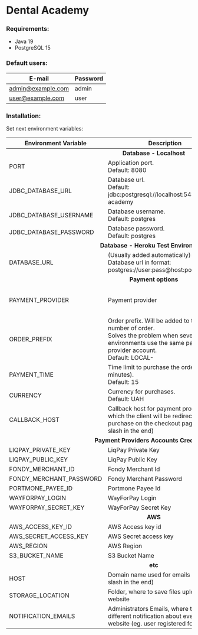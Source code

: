 # Dental Academy

### Requirements:

* Java 19
* PostgreSQL 15

### Default users:

| E-mail            | Password  |
|-------------------|-----------|
| admin@example.com | admin     |
| user@example.com  | user      |

### Installation:

Set next environment variables:

<table>
<thead>
<tr>
    <th>Environment Variable</th>
    <th>Description</th>
    <th>Example</th>
</tr>
</thead>
<tbody>
<tr>
    <td colspan="3" align="center"><strong><strong>Database - Localhost</strong></strong></td>
</tr>
<tr>
    <td>PORT</td>
    <td>Application port.<br/>Default: 8080</td>
    <td></td>
</tr>
<tr>
    <td>JDBC_DATABASE_URL</td>
    <td>Database url.<br/>Default: jdbc:postgresql://localhost:5432/dental-academy</td>
    <td></td>
</tr>
<tr>
    <td>JDBC_DATABASE_USERNAME</td>
    <td>Database username.<br/>Default: postgres</td>
    <td></td>
</tr>
<tr>
    <td>JDBC_DATABASE_PASSWORD</td>
    <td>Database password.<br/>Default: postgres</td>
    <td></td>
</tr>
<tr>
    <td colspan="3" align="center"><strong>Database - Heroku Test Environment</strong></td>
</tr>
<tr>
    <td>DATABASE_URL</td>
    <td>(Usually added automatically)<br/>Database url in format:<br/>postgres://user:pass@host:port/dbname</td>
    <td></td>
</tr>
<tr>
    <td colspan="3" align="center"><strong>Payment options</strong></td>
</tr>
<tr>
    <td>PAYMENT_PROVIDER</td>
    <td>Payment provider</td>
    <td>LIQPAY<br/>FONDY<br/>PORTMONE<br/>WAYFORPAY</td>
</tr>
<tr>
    <td>ORDER_PREFIX</td>
    <td>Order prefix. Will be added to the number of order.<br/>Solves the problem when several environments use the same payment provider account.<br/>Default: LOCAL-</td>
    <td>TEST-</td>
</tr>
<tr>
    <td>PAYMENT_TIME</td>
    <td>Time limit to purchase the order (in minutes).<br/>Default: 15</td>
    <td>30</td>
</tr>
<tr>
    <td>CURRENCY</td>
    <td>Currency for purchases.<br/>Default: UAH</td>
    <td>UAH<br/>USD</td>
</tr>
<tr>
    <td>CALLBACK_HOST</td>
    <td>Callback host for payment providers, to which the client will be redirected after purchase on the checkout page (without slash in the end)</td>
    <td>https://dental-academy.herokuapp.com</td>
</tr>
<tr>
    <td colspan="3" align="center"><strong>Payment Providers Accounts Credentials</strong></td>
</tr>
<tr>
    <td>LIQPAY_PRIVATE_KEY</td>
    <td>LiqPay Private Key</td>
    <td></td>
</tr>
<tr>
    <td>LIQPAY_PUBLIC_KEY</td>
    <td>LiqPay Public Key</td>
    <td></td>
</tr>
<tr>
    <td>FONDY_MERCHANT_ID</td>
    <td>Fondy Merchant Id</td>
    <td></td>
</tr>
<tr>
    <td>FONDY_MERCHANT_PASSWORD</td>
    <td>Fondy Merchant Password</td>
    <td></td>
</tr>
<tr>
    <td>PORTMONE_PAYEE_ID</td>
    <td>Portmone Payee Id</td>
    <td></td>
</tr>
<tr>
    <td>WAYFORPAY_LOGIN</td>
    <td>WayForPay Login</td>
    <td></td>
</tr>
<tr>
    <td>WAYFORPAY_SECRET_KEY</td>
    <td>WayForPay Secret Key</td>
    <td></td>
</tr>
<tr>
    <td colspan="3" align="center"><strong>AWS</strong></td>
</tr>
<tr>
    <td>AWS_ACCESS_KEY_ID</td>
    <td>AWS Access key id</td>
    <td></td>
</tr>
<tr>
    <td>AWS_SECRET_ACCESS_KEY</td>
    <td>AWS Secret access key</td>
    <td></td>
</tr>
<tr>
    <td>AWS_REGION</td>
    <td>AWS Region</td>
    <td>eu-central-1</td>
</tr>
<tr>
    <td>S3_BUCKET_NAME</td>
    <td>S3 Bucket Name</td>
    <td></td>
</tr>
<tr>
    <td colspan="3" align="center"><strong>etc</strong></td>
</tr>
<tr>
    <td>HOST</td>
    <td>Domain name used for emails (without slash in the end)</td>
    <td>http://dental-academy.herokuapp.com</td>
</tr>
<tr>
    <td>STORAGE_LOCATION</td>
    <td>Folder, where to save files uploaded via website</td>
    <td>C:/dental-academy/files</td>
</tr>
<tr>
    <td>NOTIFICATION_EMAILS</td>
    <td>Administrators Emails, where to send different notification about events on website (eg. user registered for event)</td>
    <td>admin@example.com</td>
</tr>
</tbody>
</table>
